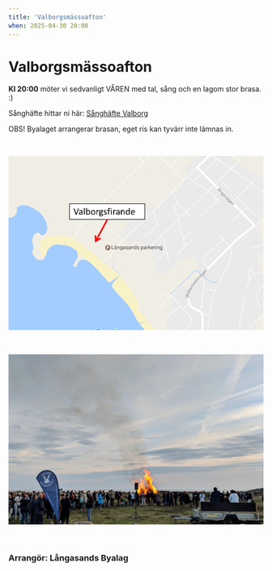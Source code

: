 ```yaml
---
title: 'Valborgsmässoafton'
when: 2025-04-30 20:00
---
```


# Valborgsmässoafton

**Kl 20:00** möter vi sedvanligt VÅREN med tal, sång och en lagom stor brasa. :)

Sånghäfte hittar ni här: 
<a href="/assets/images/Valborg.pdf">Sånghäfte Valborg</a>

OBS! Byalaget arrangerar brasan, eget ris kan tyvärr inte lämnas in.

&nbsp;

<div class="center">
    <img width="800" src="/assets/images/Valborg-map.png" />
</div>

&nbsp;

<div class="center">
    <img width="800" src="/assets/images/Valborg_2019.jpg" />
</div>

&nbsp;

### Arrangör: Långasands Byalag
